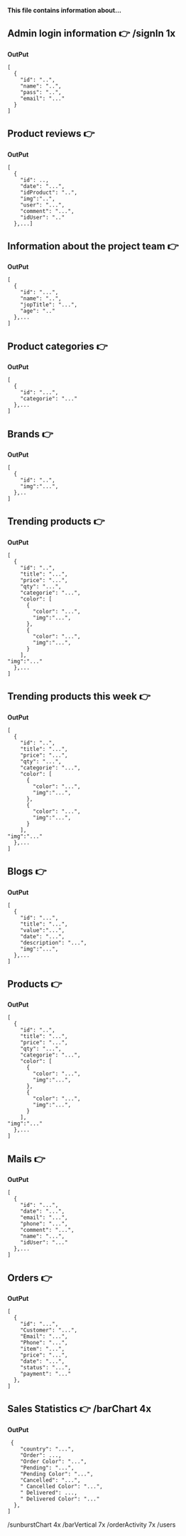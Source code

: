 **This file contains information about...**
## Admin login information 👉  /signIn 1x 
**OutPut**
<br/>
```
[
  {
    "id": "..",
    "name": "..",
    "pass": "..",
    "email": "..."
  }
]
```
## Product reviews 👉 
**OutPut**
```
[
  {
    "id": ..,
    "date": "...",
    "idProduct": "..",
    "img":"..",
    "user": "...",
    "comment": "...",
    "idUser": ".."
  },...]
```
## Information about the project team 👉 
**OutPut**
```
[
  {
    "id": "...",
    "name": "..",
    "jopTitle": "...",
    "age": ".."
  },...
]
```
## Product categories 👉 
**OutPut**
```
[
  {
    "id": "...",
    "categorie": "..."
  },...
]
```
## Brands 👉 
**OutPut**
```
[
  {
    "id": "..",
    "img":"...",
  },..
]
```
## Trending products 👉 
**OutPut**
```
[
  {
    "id": "..",
    "title": "...",
    "price": "...",
    "qty": "...",
    "categorie": "...",
    "color": [
      {
        "color": "...",
        "img":"...",
      },
      {
        "color": "...",
        "img":"...",
      }
    ],
"img":"..."
  },...
]
```
## Trending products this week 👉 
**OutPut**
```
[
  {
    "id": "..",
    "title": "...",
    "price": "...",
    "qty": "...",
    "categorie": "...",
    "color": [
      {
        "color": "...",
        "img":"...",
      },
      {
        "color": "...",
        "img":"...",
      }
    ],
"img":"..."
  },...
]
```
## Blogs 👉 
**OutPut**
```
[
  {
    "id": "...",
    "title": "...",
    "value":"...",
    "date": "...",
    "description": "...",
    "img":"...",
  },...
]
```
## Products 👉 
**OutPut**
```
[
  {
    "id": "..",
    "title": "...",
    "price": "...",
    "qty": "...",
    "categorie": "...",
    "color": [
      {
        "color": "...",
        "img":"...",
      },
      {
        "color": "...",
        "img":"...",
      }
    ],
"img":"..."
  },...
]
```
## Mails 👉 
**OutPut**
```
[
  {
    "id": "...",
    "date": "...",
    "email": "...",
    "phone": "...",
    "comment": "...",
    "name": "...",
    "idUser": "..."
  },...
]
```
## Orders 👉 
**OutPut**
```
[
  {
    "id": "...",
    "Customer": "...",
    "Email": "...",
    "Phone": "...",
    "item": "...",
    "price": "...",
    "date": "...",
    "status": "...",
    "payment": "..."
  },
]
```
## Sales Statistics 👉 /barChart 4x
**OutPut**
```
 {
    "country": "...",
    "Order": ...,
    "Order Color": "...",
    "Pending": "...",
    "Pending Color": "...",
    "Cancelled": "...",
    " Cancelled Color": "...",
    " Delivered": ...,
    " Delivered Color": "..."
  },
]
```

/sunburstChart 4x
/barVertical 7x
/orderActivity 7x
/users
